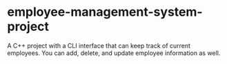 # employee-management-system-project
A C++ project with a CLI interface that can keep track of current employees. You can add, delete, and update employee information as well. 
